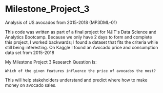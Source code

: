# Milestone_Project_3
Analysis of US avocados from 2015-2018 (MP3DML-01)

This code was written as part of a final project for NJIT's Data Science and Analytics Bootcamp. Because we only have 2 days to form and complete this project, I worked backwards; I found a dataset that fits the criteria while still being interesting. On Kaggle I found an Avocado price and consumption data set from 2015-2018

My Milestone Project 3 Research Question Is:

    Which of the given features influence the price of avocados the most?
    
This will help stakeholders understand and predict where how to make money on avocado sales. 
